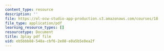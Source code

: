 ```yaml
---
content_type: resource
description: ''
file: https://ol-ocw-studio-app-production.s3.amazonaws.com/courses/18-01sc-single-variable-calculus-fall-2010/eb5bbb88548acbf62e08e8a5b5e8ea2f_wOHrNt9ScYs.pdf
file_type: application/pdf
learning_resource_types: []
resourcetype: Document
title: 3play pdf file
uid: eb5bbb88-548a-cbf6-2e08-e8a5b5e8ea2f
---
```

